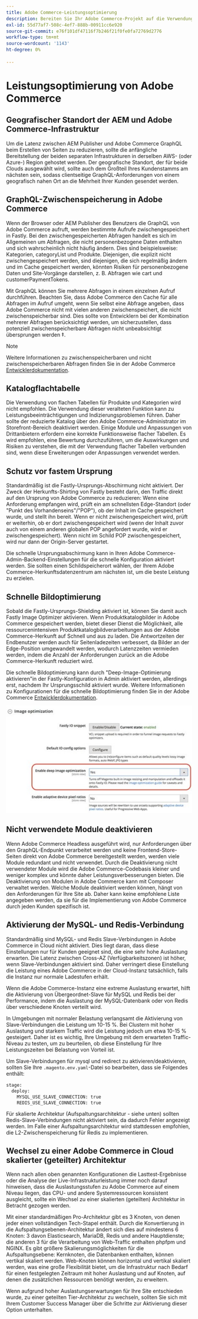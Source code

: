 ```yaml
---
title: Adobe Commerce-Leistungsoptimierung
description: Bereiten Sie Ihr Adobe Commerce-Projekt auf die Verwendung von Adobe Experience Manager as a CMS vor, indem Sie einige Standardeinstellungen ändern.
exl-id: 55d77af7-508c-4ef7-888b-00911cc6e920
source-git-commit: e76f101df47116f7b246f21f0fe0fa72769d2776
workflow-type: tm+mt
source-wordcount: '1143'
ht-degree: 0%

---
```


# Leistungsoptimierung von Adobe Commerce

## Geografischer Standort der AEM und Adobe Commerce-Infrastruktur

Um die Latenz zwischen AEM Publisher und Adobe Commerce GraphQL beim Erstellen von Seiten zu reduzieren, sollte die anfängliche Bereitstellung der beiden separaten Infrastrukturen in derselben AWS- (oder Azure-) Region gehostet werden. Der geografische Standort, der für beide Clouds ausgewählt wird, sollte auch dem Großteil Ihres Kundenstamms am nächsten sein, sodass clientseitige GraphQL-Anforderungen von einem geografisch nahen Ort an die Mehrheit Ihrer Kunden gesendet werden.

## GraphQL-Zwischenspeicherung in Adobe Commerce

Wenn der Browser oder AEM Publisher des Benutzers die GraphQL von Adobe Commerce aufruft, werden bestimmte Aufrufe zwischengespeichert
in Fastly. Bei den zwischengespeicherten Abfragen handelt es sich im Allgemeinen um Abfragen, die nicht personenbezogene Daten enthalten und sich wahrscheinlich nicht häufig ändern. Dies sind beispielsweise: Kategorien, categoryList und Produkte. Diejenigen, die explizit nicht zwischengespeichert werden, sind diejenigen, die sich regelmäßig ändern und im Cache gespeichert werden, könnten Risiken für personenbezogene Daten und Site-Vorgänge darstellen, z. B. Abfragen wie cart und customerPaymentTokens.

Mit GraphQL können Sie mehrere Abfragen in einem einzelnen Aufruf durchführen. Beachten Sie, dass Adobe Commerce den Cache für alle Abfragen im Aufruf umgeht, wenn Sie selbst eine Abfrage angeben, dass Adobe Commerce nicht mit vielen anderen zwischenspeichert, die nicht zwischenspeicherbar sind. Dies sollte von Entwicklern bei der Kombination mehrerer Abfragen berücksichtigt werden, um sicherzustellen, dass potenziell zwischenspeicherbare Abfragen nicht unbeabsichtigt übersprungen werden ‡.

>[!NOTE]
>
> Weitere Informationen zu zwischenspeicherbaren und nicht zwischenspeicherbaren Abfragen finden Sie in der Adobe Commerce [Entwicklerdokumentation](https://devdocs.magento.com/guides/v2.4/graphql/caching.html).

## Katalogflachtabelle

Die Verwendung von flachen Tabellen für Produkte und Kategorien wird nicht empfohlen. Die Verwendung dieser veralteten Funktion kann zu Leistungsbeeinträchtigungen und Indizierungsproblemen führen. Daher sollte der reduzierte Katalog über den Adobe Commerce-Administrator im Storefront-Bereich deaktiviert werden. Einige Module und Anpassungen von Drittanbietern erfordern eine korrekte Funktionsweise flacher Tabellen. Es wird empfohlen, eine Bewertung durchzuführen, um die Auswirkungen und Risiken zu verstehen, die mit der Verwendung flacher Tabellen verbunden sind, wenn diese Erweiterungen oder Anpassungen verwendet werden.

## Schutz vor fastem Ursprung

Standardmäßig ist die Fastly-Ursprungs-Abschirmung nicht aktiviert. Der Zweck der Herkunfts-Shirting von Fastly besteht darin, den Traffic direkt auf den Ursprung von Adobe Commerce zu reduzieren: Wenn eine Anforderung empfangen wird, prüft ein am schnellsten Edge-Standort (oder &quot;Punkt des Vorhandenseins&quot;/&quot;POP&quot;), ob der Inhalt im Cache gespeichert wurde, und stellt ihn bereit. Wenn er nicht zwischengespeichert wird, prüft er weiterhin, ob er dort zwischengespeichert wird (wenn der Inhalt zuvor auch von einem anderen globalen POP angefordert wurde, wird er zwischengespeichert). Wenn nicht im Schild POP zwischengespeichert, wird nur dann der Origin-Server gestartet.

Die schnelle Ursprungsabschirmung kann in Ihren Adobe Commerce-Admin-Backend-Einstellungen für die schnelle Konfiguration aktiviert werden. Sie sollten einen Schildspeicherort wählen, der Ihrem Adobe Commerce-Herkunftsdatenzentrum am nächsten ist, um die beste Leistung zu erzielen.

## Schnelle Bildoptimierung

Sobald die Fastly-Ursprungs-Shielding aktiviert ist, können Sie damit auch Fastly Image Optimizer aktivieren. Wenn Produktkatalogbilder in Adobe Commerce gespeichert werden, bietet dieser Dienst die Möglichkeit, alle ressourcenintensiven Produktkatalogbildverarbeitungen aus der Adobe Commerce-Herkunft auf Schnell und aus zu laden. Die Antwortzeiten der Endbenutzer werden auch für Seitenladezeiten verbessert, da Bilder an der Edge-Position umgewandelt werden, wodurch Latenzzeiten vermieden werden, indem die Anzahl der Anforderungen zurück an die Adobe Commerce-Herkunft reduziert wird.

Die schnelle Bildoptimierung kann durch &quot;Deep-Image-Optimierung aktivieren&quot;in der Fastly-Konfiguration in Admin aktiviert werden, allerdings erst, nachdem Ihr Ursprungsschild aktiviert wurde. Weitere Informationen zu Konfigurationen für die schnelle Bildoptimierung finden Sie in der Adobe Commerce [Entwicklerdokumentation](https://devdocs.magento.com/cloud/cdn/fastly-image-optimization.html).

![Screenshot der Fastly-Bildoptimierungseinstellungen in der Adobe Commerce Admin](../assets/commerce-at-scale/image-optimization.svg)

## Nicht verwendete Module deaktivieren

Wenn Adobe Commerce Headless ausgeführt wird, nur Anforderungen über den GraphQL-Endpunkt verarbeitet werden und keine Frontend-Store-Seiten direkt von Adobe Commerce bereitgestellt werden, werden viele Module redundant und nicht verwendet. Durch die Deaktivierung nicht verwendeter Module wird die Adobe Commerce-Codebasis kleiner und weniger komplex und könnte daher Leistungsverbesserungen bieten. Die Deaktivierung von Modulen in Adobe Commerce kann mit Composer verwaltet werden. Welche Module deaktiviert werden können, hängt von den Anforderungen für Ihre Site ab. Daher kann keine empfohlene Liste angegeben werden, da sie für die Implementierung von Adobe Commerce durch jeden Kunden spezifisch ist.

## Aktivierung der MySQL- und Redis-Verbindung

Standardmäßig sind MySQL- und Redis Slave-Verbindungen in Adobe Commerce in Cloud nicht aktiviert. Dies liegt daran, dass diese Einstellungen nur für Kunden geeignet sind, die eine sehr hohe Auslastung erwarten. Die Latenz zwischen Cross-AZ (Verfügbarkeitszonen) ist höher, wenn Slave-Verbindungen aktiviert sind. Daher verringert diese Einstellung die Leistung eines Adobe Commerce in der Cloud-Instanz tatsächlich, falls die Instanz nur normale Ladestufen erhält.

Wenn die Adobe Commerce-Instanz eine extreme Auslastung erwartet, hilft die Aktivierung von Übergeordnet-Slave für MySQL und Redis bei der Performance, indem die Auslastung der MySQL-Datenbank oder von Redis über verschiedene Knoten verteilt wird.

In Umgebungen mit normaler Belastung verlangsamt die Aktivierung von Slave-Verbindungen die Leistung um 10-15 %. Bei Clustern mit hoher Auslastung und starkem Traffic wird die Leistung jedoch um etwa 10-15 % gesteigert. Daher ist es wichtig, Ihre Umgebung mit dem erwarteten Traffic-Niveau zu testen, um zu beurteilen, ob diese Einstellung für Ihre Leistungszeiten bei Belastung von Vorteil ist.

Um Slave-Verbindungen für mysql und redirect zu aktivieren/deaktivieren, sollten Sie Ihre `.magento.env.yaml`-Datei so bearbeiten, dass sie Folgendes enthält:

```
stage:
  deploy:
    MYSQL_USE_SLAVE_CONNECTION: true
    REDIS_USE_SLAVE_CONNECTION: true
```

Für skalierte Architektur (Aufspaltungsarchitektur - siehe unten) sollten Redis-Slave-Verbindungen nicht aktiviert sein, da dadurch Fehler angezeigt werden. Im Falle einer Aufspaltungsarchitektur wird stattdessen empfohlen, die L2-Zwischenspeicherung für Redis zu implementieren.

## Wechsel zu einer Adobe Commerce in Cloud skalierter (geteilter) Architektur

Wenn nach allen oben genannten Konfigurationen die Lasttest-Ergebnisse oder die Analyse der Live-Infrastrukturleistung immer noch darauf hinweisen, dass die Auslastungsstufen zu Adobe Commerce auf einem Niveau liegen, das CPU- und andere Systemressourcen konsistent ausgleicht, sollte ein Wechsel zu einer skalierten (geteilten) Architektur in Betracht gezogen werden.

Mit einer standardmäßigen Pro-Architektur gibt es 3 Knoten, von denen jeder einen vollständigen Tech-Stapel enthält. Durch die Konvertierung in die Aufspaltungsebenen-Architektur ändert sich dies auf mindestens 6 Knoten: 3 davon Elasticsearch, MariaDB, Redis und andere Hauptdienste; die anderen 3 für die Verarbeitung von Web-Traffic enthalten phpfpm und NGINX. Es gibt größere Skalierungsmöglichkeiten für die Aufspaltungsebene: Kernknoten, die Datenbanken enthalten, können vertikal skaliert werden. Web-Knoten können horizontal und vertikal skaliert werden, was eine große Flexibilität bietet, um die Infrastruktur nach Bedarf für einen festgelegten Zeitraum mit hoher Auslastung und auf Knoten, auf denen die zusätzlichen Ressourcen benötigt werden, zu erweitern.

Wenn aufgrund hoher Auslastungserwartungen für Ihre Site entschieden wurde, zu einer geteilten Tier-Architektur zu wechseln, sollten Sie sich mit Ihrem Customer Success Manager über die Schritte zur Aktivierung dieser Option unterhalten.
